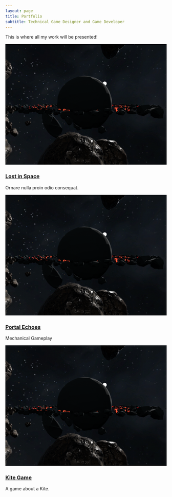 ```yaml
---
layout: page
title: Portfolio
subtitle: Technical Game Designer and Game Developer
---
```


This is where all my work will be presented! 

<div class="row">
  <div class="col-4 col-6-medium col-12-small">
    <article class="box style2">
      <a href="#" class="image featured"><img src="/assets/img/LostInSpace_Images/LostInSpace_Thumbnail-Image.png" alt=""></a>
      <h3><a href="#">Lost in Space</a></h3>
      <p>Ornare nulla proin odio consequat.</p>
    </article>
  </div>
    <div class="col-4 col-6-medium col-12-small">
    <article class="box style2">
      <a href="#" class="image featured"><img src="/assets/img/LostInSpace_Images/LostInSpace_Thumbnail-Image.png" alt=""></a>
      <h3><a href="#">Portal Echoes</a></h3>
      <p>Mechanical Gameplay</p>
    </article>
  </div>
    <div class="col-4 col-6-medium col-12-small">
    <article class="box style2">
      <a href="#" class="image featured"><img src="/assets/img/LostInSpace_Images/LostInSpace_Thumbnail-Image.png" alt=""></a>
      <h3><a href="#">Kite Game</a></h3>
      <p>A game about a Kite.</p>
    </article>
  </div>
</div>
